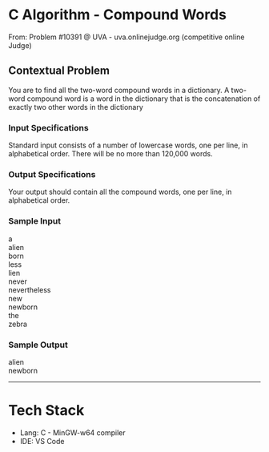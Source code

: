# C Algorithm - Compound Words 

From: Problem #10391 @ UVA - uva.onlinejudge.org (competitive online Judge)

## Contextual Problem
You are to find all the two-word compound words in a dictionary. A two-word compound word is a word in the dictionary that is the concatenation of exactly two other words in the dictionary

### Input Specifications
Standard input consists of a number of lowercase words, one per line, in alphabetical order. There will be no more than 120,000 words.

### Output Specifications
Your output should contain all the compound words, one per line, in alphabetical order.

### Sample Input
a<br>
alien<br>
born<br>
less<br>
lien<br>
never<br>
nevertheless<br>
new<br>
newborn<br>
the<br>
zebra<br>

### Sample Output
alien<br>
newborn<br>

---

# Tech Stack

* Lang: C - MinGW-w64 compiler
* IDE:  VS Code